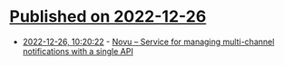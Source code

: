 # [Published on 2022-12-26](index.md)

* [2022-12-26, 10:20:22](https://news.ycombinator.com/item?id=34136381) - [Novu – Service for managing multi-channel notifications with a single API](https://github.com/novuhq/novu)
